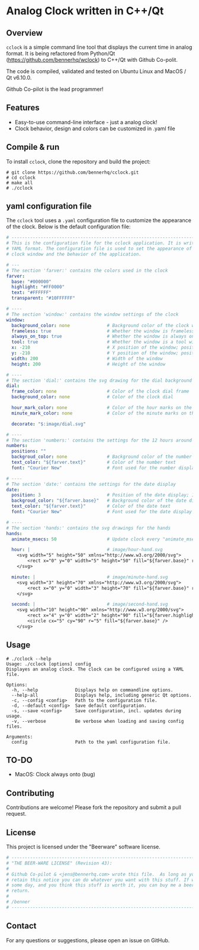 # Analog Clock written in C++/Qt

## Overview

`cclock` is a simple command line tool that displays the current time in analog format.
It is being refactored from Python/Qt (<https://github.com/bennerhq/wclock>) to C++/Qt
with Github Co-polit.

The code is compiled, validated and tested on Ubuntu Linux and MacOS / Qt v6.10.0.

Github Co-pilot is the lead programmer!

## Features

- Easy-to-use command-line interface - just a analog clock!
- Clock behavior, design and colors can be customized in .yaml file

## Compile & run

To install `cclock`, clone the repository and build the project:

```console
# git clone https://github.com/bennerhq/cclock.git
# cd cclock
# make all
# ./cclock
```

## yaml configuration file

The `cclock` tool uses a `.yaml` configuration file to customize the
appearance of the clock. Below is the default configuration file:

```yaml
# ---------------------------------------------------------------------------
# This is the configuration file for the cclock application. It is written in
# YAML format. The configuration file is used to set the appearance of the
# clock window and the behavior of the application.

# ---
# The section 'farver:' contains the colors used in the clock
farver:
  base: "#000000"
  highlight: "#FF0000"
  text: "#FFFFFF"
  transparent: "#10FFFFFF"

# ----
# The section 'window:' contains the window settings of the clock
window:
  background_color: none              # Background color of the clock window
  frameless: true                     # Whether the window is frameless
  always_on_top: true                 # Whether the window is always on top
  tool: true                          # Whether the window is a tool window
  x: -210                             # X position of the window; positie for left, negative for right
  y: -210                             # Y position of the window; positive for top, negative for bottom
  width: 200                          # Width of the window
  height: 200                         # Height of the window

# ----
# The section 'dial:' contains the svg drawing for the dial background
dial:
  frame_color: none                   # Color of the clock dial frame
  background_color: none              # Color of the clock dial

  hour_mark_color: none               # Color of the hour marks on the clock
  minute_mark_color: none             # Color of the minute marks on the clock

  decorate: "$:image/dial.svg"

# ----
# The section 'numbers:' contains the settings for the 12 hours around the clock
numbers:
  positions: ""
  backgroud_color: none               # Background color of the number display
  text_color: "${farver.text}"        # Color of the number text
  font: "Courier New"                 # Font used for the number display

# ----
# The section 'date:' contains the settings for the date display
date:
  position: 3                         # Position of the date display; 1 to 12 o'clock
  backgroud_color: "${farver.base}"   # Background color of the date display
  text_color: "${farver.text}"        # Color of the date text
  font: "Courier New"                 # Font used for the date display

# ----
# The section 'hands:' contains the svg drawings for the hands
hands:
  animate_msecs: 50                   # Update clock every "animate_msecs" milliseconds

  hour: |                             # image/hour-hand.svg
    <svg width="5" height="50" xmlns="http://www.w3.org/2000/svg">
        <rect x="0" y="0" width="5" height="50" fill="${farver.base}" rx="2" ry="2" />
    </svg>

  minute: |                           # image/minute-hand.svg
    <svg width="3" height="70" xmlns="http://www.w3.org/2000/svg">
        <rect x="0" y="0" width="3" height="70" fill="${farver.base}" rx="2" ry="2" />
    </svg>

  second: |                           # image/second-hand.svg
    <svg width="10" height="90" xmlns="http://www.w3.org/2000/svg">
        <rect x="4" y="0" width="2" height="90" fill="${farver.highlight}" rx="2" ry="2" />
        <circle cx="5" cy="90" r="5" fill="${farver.base}" />
    </svg>
```

## Usage

```console
# ./cclock --help
Usage: ./cclock [options] config
Displayes an analog clock. The clock can be configured using a YAML file.

Options:
  -h, --help              Displays help on commandline options.
  --help-all              Displays help, including generic Qt options.
  -c, --config <config>   Path to the configuration file.
  -d, --default <config>  Save default configuration.
  -s, --save <config>     Save configuration, incl. updates during usage.
  -v, --verbose           Be verbose when loading and saving config files.

Arguments:
  config                  Path to the yaml configuration file.
```

## TO-DO

- MacOS: Clock always onto (bug)

## Contributing

Contributions are welcome! Please fork the repository and submit a pull request.

## License

This project is licensed under the "Beerware" software license.

```bash
# ----------------------------------------------------------------------------
# "THE BEER-WARE LICENSE" (Revision 43):
#
# Github Co-pilot & <jens@bennerhq.com> wrote this file.  As long as you 
# retain this notice you can do whatever you want with this stuff. If we meet 
# some day, and you think this stuff is worth it, you can buy me a beer in 
# return.   
# 
# /benner
# ----------------------------------------------------------------------------
```

## Contact

For any questions or suggestions, please open an issue on GitHub.
